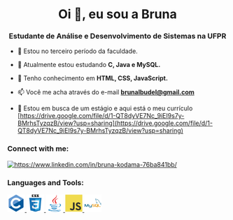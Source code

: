 <h1 align="center">Oi 👋, eu sou a Bruna</h1>
<h3 align="center">Estudante de Análise e Desenvolvimento de Sistemas na UFPR</h3>

- 📌 Estou no terceiro período da faculdade.

- 🌱 Atualmente estou estudando **C, Java e MySQL.**

- 💬 Tenho conhecimento em **HTML, CSS, JavaScript.**

- 📫 Você me acha através do e-mail **brunalbudel@gmail.com**

- 📄 Estou em busca de um estágio e aqui está o meu currículo [https://drive.google.com/file/d/1-QT8dyVE7Nc_9iEI9s7y-BMrhsTyzqzB/view?usp=sharing](https://drive.google.com/file/d/1-QT8dyVE7Nc_9iEI9s7y-BMrhsTyzqzB/view?usp=sharing)

<h3 align="left">Connect with me:</h3>
<p align="left">
<a href="https://www.linkedin.com/in/bruna-kodama-76ba841bb/" target="blank"><img align="center" src="https://raw.githubusercontent.com/rahuldkjain/github-profile-readme-generator/master/src/images/icons/Social/linked-in-alt.svg" alt="https://www.linkedin.com/in/bruna-kodama-76ba841bb/" height="30" width="40" /></a>
</p>

<h3 align="left">Languages and Tools:</h3>
<p align="left"> <a href="https://www.cprogramming.com/" target="_blank" rel="noreferrer"> <img src="https://raw.githubusercontent.com/devicons/devicon/master/icons/c/c-original.svg" alt="c" width="40" height="40"/> </a> <a href="https://www.w3schools.com/css/" target="_blank" rel="noreferrer"> <img src="https://raw.githubusercontent.com/devicons/devicon/master/icons/css3/css3-original-wordmark.svg" alt="css3" width="40" height="40"/> </a> <a href="https://www.java.com" target="_blank" rel="noreferrer"> <img src="https://raw.githubusercontent.com/devicons/devicon/master/icons/java/java-original.svg" alt="java" width="40" height="40"/> </a> <a href="https://developer.mozilla.org/en-US/docs/Web/JavaScript" target="_blank" rel="noreferrer"> <img src="https://raw.githubusercontent.com/devicons/devicon/master/icons/javascript/javascript-original.svg" alt="javascript" width="40" height="40"/> </a> <a href="https://www.mysql.com/" target="_blank" rel="noreferrer"> <img src="https://raw.githubusercontent.com/devicons/devicon/master/icons/mysql/mysql-original-wordmark.svg" alt="mysql" width="40" height="40"/> </a> </p>



<!--
**BrunaBudel/BrunaBudel** is a ✨ _special_ ✨ repository because its `README.md` (this file) appears on your GitHub profile.

Here are some ideas to get you started:

- 🔭 I’m currently working on ...
- 🌱 I’m currently learning ...
- 👯 I’m looking to collaborate on ...
- 🤔 I’m looking for help with ...
- 💬 Ask me about ...
- 📫 How to reach me: ...
- 😄 Pronouns: ...
- ⚡ Fun fact: ...
-->
